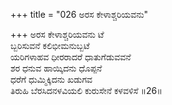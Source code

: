 +++
title = "026 ಅರಸ ಕೇಳಾಶ್ಚರಿಯವನು"

+++
ಅರಸ ಕೇಳಾಶ್ಚರಿಯವನು ಟೆ  
ಬ್ಬರಿಸುವನೆ ಕಲಿಭೀಮನುಬ್ಬಟೆ  
ಯರಿಗಳಾಹವ ಧೀರರಾದರೆ ಧಾತುಗೆಡುವವನೆ  
ಶರ ಧನುವ ಹಾಯ್ಕಿದನು ಧೊಪ್ಪನೆ  
ಧರೆಗೆ ಧುಮ್ಮಿಕ್ಕಿದನು ಖಡುಗವ  
ತಿರುಹಿ ಬೆರಸಿದನಳವಿಯಲಿ ಕುರುಸೇನೆ ಕಳವಳಿಸೆ      ॥26॥